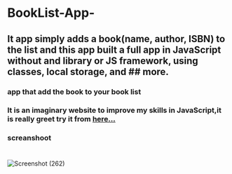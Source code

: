 
# BookList-App-
## It app simply adds a book(name, author, ISBN) to the list and this app built a full app in JavaScript without and library or JS framework, using classes, local storage, and ## more.

### app that add the book to your book list 
### It is an imaginary website to improve my skills in JavaScript,it is really greet try it from  [here...](https://ahmed-roshdy-1.github.io/BookList-App-/Index)

### screanshoot

#
![Screenshot (262)](https://user-images.githubusercontent.com/65695097/115049898-80270780-9edb-11eb-94a4-ca273319fc06.png)
